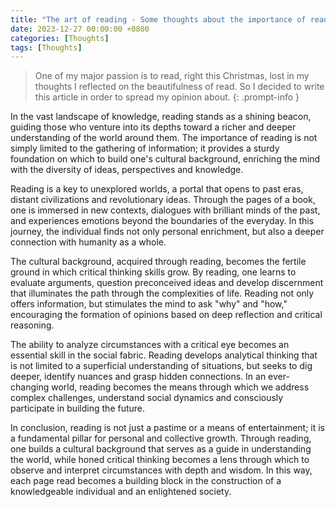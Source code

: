 ```yaml
---
title: "The art of reading - Some thoughts about the importance of read 👓​"
date: 2023-12-27 00:00:00 +0800
categories: [Thoughts]
tags: [Thoughts]
---
```



> One of my major passion is to read, right this Christmas, lost in my thoughts I reflected on the beautifulness of read. So I decided to write this article in order to spread my opinion about.
{: .prompt-info } 


In the vast landscape of knowledge, reading stands as a shining beacon, guiding those who venture into its depths toward a richer and deeper understanding of the world around them. The importance of reading is not simply limited to the gathering of information; it provides a sturdy foundation on which to build one's cultural background, enriching the mind with the diversity of ideas, perspectives and knowledge.


Reading is a key to unexplored worlds, a portal that opens to past eras, distant civilizations and revolutionary ideas. Through the pages of a book, one is immersed in new contexts, dialogues with brilliant minds of the past, and experiences emotions beyond the boundaries of the everyday. In this journey, the individual finds not only personal enrichment, but also a deeper connection with humanity as a whole.


The cultural background, acquired through reading, becomes the fertile ground in which critical thinking skills grow. By reading, one learns to evaluate arguments, question preconceived ideas and develop discernment that illuminates the path through the complexities of life. Reading not only offers information, but stimulates the mind to ask "why" and "how," encouraging the formation of opinions based on deep reflection and critical reasoning.


The ability to analyze circumstances with a critical eye becomes an essential skill in the social fabric. Reading develops analytical thinking that is not limited to a superficial understanding of situations, but seeks to dig deeper, identify nuances and grasp hidden connections. In an ever-changing world, reading becomes the means through which we address complex challenges, understand social dynamics and consciously participate in building the future.


In conclusion, reading is not just a pastime or a means of entertainment; it is a fundamental pillar for personal and collective growth. Through reading, one builds a cultural background that serves as a guide in understanding the world, while honed critical thinking becomes a lens through which to observe and interpret circumstances with depth and wisdom. In this way, each page read becomes a building block in the construction of a knowledgeable individual and an enlightened society.
